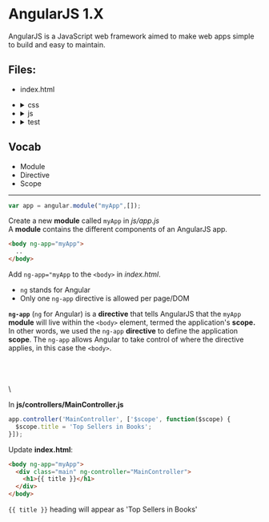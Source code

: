 # AngularJS 1.X

AngularJS is a JavaScript web framework aimed to make web apps simple to build and easy to maintain.

## Files:
- index.html  
- <details>
  <summary>css</summary>
  
  - main.css
  </details>
- <details>
  <summary>js</summary>
  
  - app.js
  - <details>
     <summary>controllers</summary>
     
    - MainController.js
    </details>  
  - <details>
     <summary>shared</summary>
     
    - angular-mocks.js
    - angular-route.min.js
    - angular.min.js
    </details>
  </details>
- <details>
  <summary>test</summary>
  
  - test.js
  </details>


## Vocab

- Module
- Directive
- Scope

---


```javascript
var app = angular.module("myApp",[]);
```
Create a new **module** called `myApp` in _js/app.js_  
A **module** contains the different components of an AngularJS app.

```html
<body ng-app="myApp">  
  ..
</body>
```
Add `ng-app="myApp` to the `<body>` in _index.html_.  
- `ng` stands for Angular
- Only one `ng-app` directive is allowed per page/DOM

**`ng-app`** (`ng` for Angular) is a **directive** that tells AngularJS that the `myApp` **module** will live within the `<body>` element, termed the application's **scope.** In other words, we used the `ng-app` **directive** to define the application **scope**. The `ng-app` allows Angular to take control of where the directive applies, in this case the `<body>`.






\
\
\
\


In **js/controllers/MainController.js**

```javascript
app.controller('MainController', ['$scope', function($scope) { 
  $scope.title = 'Top Sellers in Books'; 
}]);
```

Update **index.html**:

```html
<body ng-app="myApp">  
  <div class="main" ng-controller="MainController">
    <h1>{{ title }}</h1>
  </div>
</body>
```

```{{ title }}``` heading will appear as 'Top Sellers in Books'

